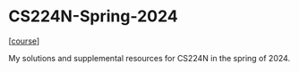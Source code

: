 # CS224N-Spring-2024

[[course](https://web.stanford.edu/class/cs224n/index.html)]

My solutions and supplemental resources for CS224N in the spring of 2024.
